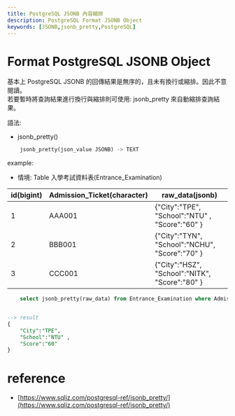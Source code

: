 ```yaml
---
title: PostgreSQL JSONB 內容縮排
description: PostgreSQL Format JSONB Object
keywords: [JSONB,jsonb_pretty,PostgreSQL]
---
```


# Format PostgreSQL JSONB Object
基本上 PostgreSQL JSONB 的回傳結果是無序的，且未有換行或縮排。因此不意閱讀。  
若要暫時將查詢結果進行換行與縮排則可使用: jsonb_pretty 來自動縮排查詢結果。  


語法:  
* jsonb_pretty()

```sql
	jsonb_pretty(json_value JSONB) -> TEXT
```

example: 

* 情境: Table 入學考試資料表(Entrance_Examination)

|  id(bigint)  |  Admission_Ticket(character)  |             raw_data(jsonb)        |
|  ----  | ----  | ---- | 
|      1       |           AAA001              |  \{"City":"TPE", "School":"NTU" , "Score":"60"  \}  |
|      2       |           BBB001              |  \{"City":"TYN", "School":"NCHU", "Score":"70" \}   |
|      3       |           CCC001              |  \{"City":"HSZ", "School":"NITK", "Score":"80" \}   |


```sql
 	select jsonb_pretty(raw_data) from Entrance_Examination where Admission_Ticket = 'AAA001';


--> result
{
	"City":"TPE", 
	"School":"NTU" , 
	"Score":"60" 
}

```


# reference
* [https://www.sqliz.com/postgresql-ref/jsonb_pretty/](https://www.sqliz.com/postgresql-ref/jsonb_pretty/)